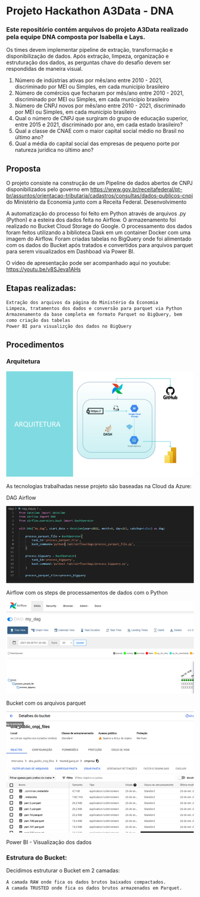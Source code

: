 # Projeto Hackathon A3Data - DNA

### Este repositório contém arquivos do projeto A3Data realizado pela equipe DNA composta por Isabella e Lays. 

Os times devem implementar pipeline de extração, transformação e disponibilização de dados. Após extração, limpeza, organização e estruturação dos dados, as perguntas chave do desafio devem ser respondidas de maneira visual.

1. Número de indústrias ativas por mês/ano entre 2010 - 2021, discriminado por MEI 
ou Simples, em cada município brasileiro
2. Número de comércios que fecharam por mês/ano entre 2010 - 2021, discriminado 
por MEI ou Simples, em cada município brasileiro
3. Número de CNPJ novos por mês/ano entre 2010 - 2021, discriminado por MEI ou 
Simples, em cada município brasileiro
4. Qual o número de CNPJ que surgiram do grupo de educação superior, entre 2015 
e 2021, discriminado por ano, em cada estado brasileiro?
5. Qual a classe de CNAE com o maior capital social médio no Brasil no último ano?
6. Qual a média do capital social das empresas de pequeno porte por natureza 
jurídica no último ano?

## Proposta

O projeto consiste na construção de um Pipeline de dados abertos de CNPJ disponibilizados pelo governo em https://www.gov.br/receitafederal/pt-br/assuntos/orientacao-tributaria/cadastros/consultas/dados-publicos-cnpj do Ministério da Economia junto com a Receita Federal.
Desenvolvimento

A automatização do processo foi feito em Python através de arquivos .py (Python) e a esteira dos dados feita no Airflow. O armazenamento foi realizado no Bucket Cloud Storage do Google. O processamento dos dados foram feitos utilizando a biblioteca Dask em um container Docker com uma imagem do Airflow. Foram criadas tabelas no BigQuery onde foi alimentado com os dados do Bucket após tratados e convertidos para arquivos parquet para serem visualizados em Dashboad via Power BI.

O vídeo de apresentação pode ser acompanhado aqui no youtube: https://youtu.be/v8SJeva1AHs

## Etapas realizadas:

    Extração dos arquivos da página do Ministério da Economia
    Limpeza, tratamentos dos dados e conversão para parquet via Python
    Armazenamento da base completa em formato Parquet no BigQuery, bem como criação das tabelas
    Power BI para visualizção dos dados no BigQuery

## Procedimentos

### Arquitetura


![](MicrosoftTeams-image.png)

As tecnologias trabalhadas nesse projeto são baseadas na Cloud da Azure:

DAG Airflow

![](dag.PNG)


Airflow com os steps de processamentos de dados com o Python

![](airflow.PNG)

Bucket com os arquivos parquet

![](dados-salvos-formato-parquet.PNG)


Power BI - Visualização dos dados

    

###  Estrutura do Bucket:

Decidimos estruturar o Bucket em 2 camadas:

    A camada RAW onde fica os dados brutos baixados compactados.
    A camada TRUSTED onde fica os dados brutos armazenados em Parquet.


